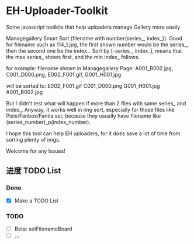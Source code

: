 # EH-Uploader-Toolkit
Some javascript toolkits that help uploaders manage Gallery more easily

Managegallery Smart Sort (filename with number{series_, index_}).
Good for filename such as 114_1.jpg, the first shown number would be the series_, then the second one be the index_.
Sort by [-series_, index_], means that the max series_ shows first, and the min index_ follows.

for example:
filename shown in Managegallery Page:
A001_B002.jpg, C001_D000.png, E002_F001.gif, G001_H001.jpg

will be sorted to:
E002_F001.gif
C001_D000.png
G001_H001.jpg
A001_B002.jpg

But I didn't test what will happen if more than 2 files with same series_ and index_,
Anyway, it works well in img sort, especially for those files like Pixix/Fanbox/Fantia set, because they usually have filename like (series_number)_p(index_number).

I hope this tool can help EH uploaders, for it does save a lot of time from sorting plenty of imgs.

Welcome for any Issues!

## 进度 TODO List

### Done
- [x] Make a TODO List

### TODO
- [ ] Beta: setFilenameBoard
- [ ] ...
